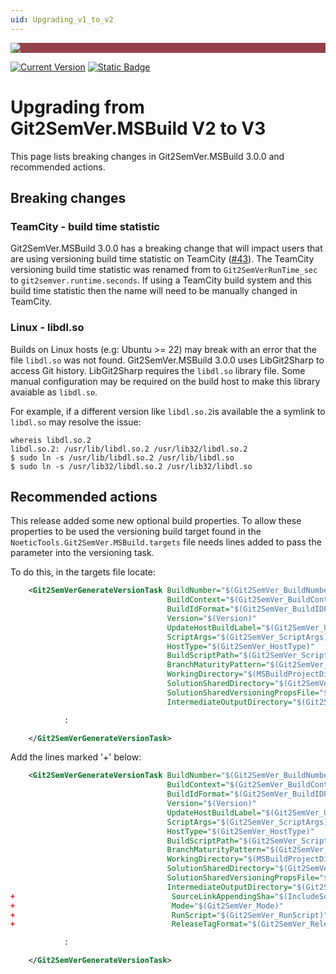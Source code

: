 ```yaml
---
uid: Upgrading_v1_to_v2
---
```


<div style="background-color:#944248;padding:0px;margin-bottom:0.5em">
  <img src="https://noetictools.github.io/Git2SemVer.MSBuild/Images/Git2SemVer_banner_840x70.png"/>
</div>

[![Current Version](https://img.shields.io/nuget/v/NoeticTools.Git2SemVer.MSBuild?label=Git2SemVer.MSBuild)](https://www.nuget.org/packages/NoeticTools.Git2SemVer.MsBuild)
<a href="https://github.com/NoeticTools/Git2SemVer">
  ![Static Badge](https://img.shields.io/badge/GitHub%20project-944248?logo=github)
</a>


# Upgrading from Git2SemVer.MSBuild V2 to V3

This page lists breaking changes in Git2SemVer.MSBuild 3.0.0 and recommended actions.

## Breaking changes

### TeamCity - build time statistic

Git2SemVer.MSBuild 3.0.0 has a breaking change that will impact users that are using versioning build time statistic on TeamCity ([#43](https://github.com/NoeticTools/Git2SemVer.Core/issues/43)).
The TeamCity versioning build time statistic was renamed from to `Git2SemVerRunTime_sec` to `git2semver.runtime.seconds`.
If using a TeamCity build system and this build time statistic then the name will need to be manually changed in TeamCity.

### Linux - libdl.so

Builds on Linux hosts (e.g: Ubuntu >= 22) may break with an error that the file `libdl.so` was not found.
Git2SemVer.MSBuild 3.0.0 uses LibGit2Sharp to access Git history. LibGit2Sharp requires the `libdl.so` library file.
Some manual configuration may be required on the build host to make this library avaiable as `libdl.so`.

For example, if a different version like `libdl.so.2`is available the a symlink to `libdl.so` may resolve the issue:

```
whereis libdl.so.2
libdl.so.2: /usr/lib/libdl.so.2 /usr/lib32/libdl.so.2
$ sudo ln -s /usr/lib/libdl.so.2 /usr/lib/libdl.so
$ sudo ln -s /usr/lib32/libdl.so.2 /usr/lib32/libdl.so
```

## Recommended actions

This release added some new optional build properties.
To allow these properties to be used the versioning build target found in the `NoeticTools.Git2SemVer.MSBuild.targets` file needs lines added to pass the parameter into the versioning task.

To do this, in the targets file locate:

```xml
    <Git2SemVerGenerateVersionTask BuildNumber="$(Git2SemVer_BuildNumber)"
                                   BuildContext="$(Git2SemVer_BuildContext)"
                                   BuildIdFormat="$(Git2SemVer_BuildIDFormat)"
                                   Version="$(Version)"
                                   UpdateHostBuildLabel="$(Git2SemVer_UpdateHostBuildLabel)"
                                   ScriptArgs="$(Git2SemVer_ScriptArgs)"
                                   HostType="$(Git2SemVer_HostType)"
                                   BuildScriptPath="$(Git2SemVer_ScriptPath)"
                                   BranchMaturityPattern="$(Git2SemVer_BranchMaturityPattern)"
                                   WorkingDirectory="$(MSBuildProjectDirectory)"
                                   SolutionSharedDirectory="$(Git2SemVer_ShareDirectory)"
                                   SolutionSharedVersioningPropsFile="$(Git2SemVer_SharedVersioningJsonFile)"
                                   IntermediateOutputDirectory="$(Git2SemVer_IntermediateOutputPath)">

            :

    </Git2SemVerGenerateVersionTask>
```

Add the lines marked '+' below:

```xml
    <Git2SemVerGenerateVersionTask BuildNumber="$(Git2SemVer_BuildNumber)"
                                   BuildContext="$(Git2SemVer_BuildContext)"
                                   BuildIdFormat="$(Git2SemVer_BuildIDFormat)"
                                   Version="$(Version)"
                                   UpdateHostBuildLabel="$(Git2SemVer_UpdateHostBuildLabel)"
                                   ScriptArgs="$(Git2SemVer_ScriptArgs)"
                                   HostType="$(Git2SemVer_HostType)"
                                   BuildScriptPath="$(Git2SemVer_ScriptPath)"
                                   BranchMaturityPattern="$(Git2SemVer_BranchMaturityPattern)"
                                   WorkingDirectory="$(MSBuildProjectDirectory)"
                                   SolutionSharedDirectory="$(Git2SemVer_ShareDirectory)"
                                   SolutionSharedVersioningPropsFile="$(Git2SemVer_SharedVersioningJsonFile)"
                                   IntermediateOutputDirectory="$(Git2SemVer_IntermediateOutputPath)"
+                                   SourceLinkAppendingSha="$(IncludeSourceRevisionInInformationalVersion)"
+                                   Mode="$(Git2SemVer_Mode)"
+                                   RunScript="$(Git2SemVer_RunScript)"
+                                   ReleaseTagFormat="$(Git2SemVer_ReleaseTagFormat)">

            :

    </Git2SemVerGenerateVersionTask>
```
